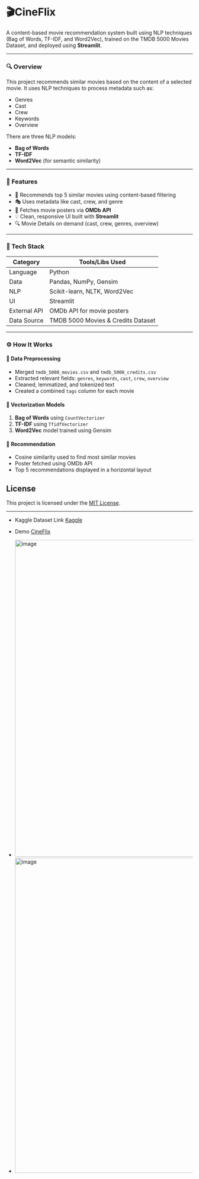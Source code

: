 # 🎬CineFlix

A content-based movie recommendation system built using NLP techniques (Bag of Words, TF-IDF, and Word2Vec), trained on the TMDB 5000 Movies Dataset, and deployed using **Streamlit**.

---

### 🔍 Overview

This project recommends similar movies based on the content of a selected movie. It uses NLP techniques to process metadata such as:

* Genres
* Cast
* Crew
* Keywords
* Overview

There are three NLP models:

* **Bag of Words**
* **TF-IDF**
* **Word2Vec** (for semantic similarity)

---

### 🚀 Features

* 🧠 Recommends top 5 similar movies using content-based filtering
* 🎭 Uses metadata like cast, crew, and genre
* 🧾 Fetches movie posters via **OMDb API**
* 💡 Clean, responsive UI built with **Streamlit**
* 🔍 Movie Details on demand (cast, crew, genres, overview)

---

### 🧰 Tech Stack

| Category     | Tools/Libs Used                    |
| ------------ | ---------------------------------- |
| Language     | Python                             |
| Data         | Pandas, NumPy, Gensim              |
| NLP          | Scikit-learn, NLTK, Word2Vec       |
| UI           | Streamlit                          |
| External API | OMDb API for movie posters         |
| Data Source  | TMDB 5000 Movies & Credits Dataset |

---

### ⚙️ How It Works

#### 🔹 Data Preprocessing

* Merged `tmdb_5000_movies.csv` and `tmdb_5000_credits.csv`
* Extracted relevant fields: `genres`, `keywords`, `cast`, `crew`, `overview`
* Cleaned, lemmatized, and tokenized text
* Created a combined `tags` column for each movie

#### 🔹 Vectorization Models

1. **Bag of Words** using `CountVectorizer`
2. **TF-IDF** using `TfidfVectorizer`
3. **Word2Vec** model trained using Gensim

#### 🔹 Recommendation

* Cosine similarity used to find most similar movies
* Poster fetched using OMDb API
* Top 5 recommendations displayed in a horizontal layout

## License

This project is licensed under the [MIT License](LICENSE).


---

- Kaggle Dataset Link
[Kaggle](https://www.kaggle.com/datasets/tmdb/tmdb-movie-metadata)

- Demo
[CineFlix](https://cineflix.streamlit.app/)

- <img width="1859" height="852" alt="image" src="https://github.com/user-attachments/assets/d7032e43-bce0-4772-999c-050f8845e78f" />
- <img width="1794" height="847" alt="image" src="https://github.com/user-attachments/assets/29132fce-09d2-4d91-af83-a99455f6bd18" />


